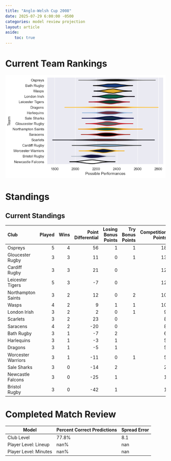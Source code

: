 ```yaml
---  
title: "Anglo-Welsh Cup 2008"  
date: 2025-07-29 6:00:00 -0500  
categories: model review projection  
layout: article  
aside:  
    toc: true  
---
```

# Current Team Rankings


![Club Rankings](plots/rankings_Anglo-Welsh_Cup_2008.png)
# Standings

## Current Standings


| Club               |   Played |   Wins |   Point Differential |   Losing Bonus Points |   Try Bonus Points |   Competition Points |
|:-------------------|---------:|-------:|---------------------:|----------------------:|-------------------:|---------------------:|
| Ospreys            |        5 |      4 |                   56 |                     1 |                  1 |                   18 |
| Gloucester Rugby   |        3 |      3 |                   11 |                     0 |                  1 |                   13 |
| Cardiff Rugby      |        3 |      3 |                   21 |                     0 |                    |                   12 |
| Leicester Tigers   |        5 |      3 |                   -7 |                     0 |                    |                   12 |
| Northampton Saints |        3 |      2 |                   12 |                     0 |                  2 |                   10 |
| Wasps              |        4 |      2 |                    9 |                     1 |                  1 |                   10 |
| London Irish       |        3 |      2 |                    2 |                     0 |                  1 |                    9 |
| Scarlets           |        3 |      2 |                   23 |                     0 |                    |                    8 |
| Saracens           |        4 |      2 |                  -20 |                     0 |                    |                    8 |
| Bath Rugby         |        3 |      1 |                   -7 |                     2 |                    |                    6 |
| Harlequins         |        3 |      1 |                   -3 |                     1 |                    |                    5 |
| Dragons            |        3 |      1 |                   -5 |                     1 |                    |                    5 |
| Worcester Warriors |        3 |      1 |                  -11 |                     0 |                  1 |                    5 |
| Sale Sharks        |        3 |      0 |                  -14 |                     2 |                    |                    2 |
| Newcastle Falcons  |        3 |      0 |                  -25 |                     1 |                    |                    1 |
| Bristol Rugby      |        3 |      0 |                  -42 |                     1 |                    |                    1 |



# Completed Match Review


| Model | Percent Correct Predictions | Spread Error |
| ------ | ------ | ------ |
| Club Level | 77.8% | 8.1 |
| Player Level: Lineup | nan% | nan |
| Player Level: Minutes | nan% | nan |

